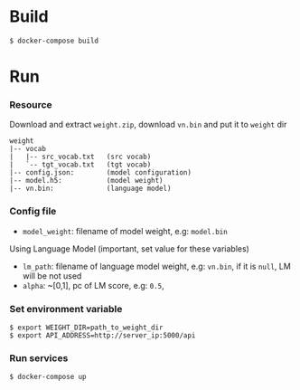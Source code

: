 # Build
`$ docker-compose build`  

# Run

### Resource
Download and extract `weight.zip`, download `vn.bin` and put it to `weight` dir
```
weight
|-- vocab
|   |-- src_vocab.txt   (src vocab)
|   `-- tgt_vocab.txt   (tgt vocab)
|-- config.json:        (model configuration)
|-- model.h5:           (model weight)
|-- vn.bin:             (language model)
```

### Config file
- `model_weight`: filename of model weight, e.g: `model.bin`

Using Language Model (important, set value for these variables)
- `lm_path`: filename of language model weight, e.g: `vn.bin`, if it is `null`, LM will be not used
- `alpha`: ~[0,1], pc of LM score, e.g: `0.5`,

### Set environment variable
`$ export WEIGHT_DIR=path_to_weight_dir`  
`$ export API_ADDRESS=http://server_ip:5000/api`

### Run services
`$ docker-compose up`
